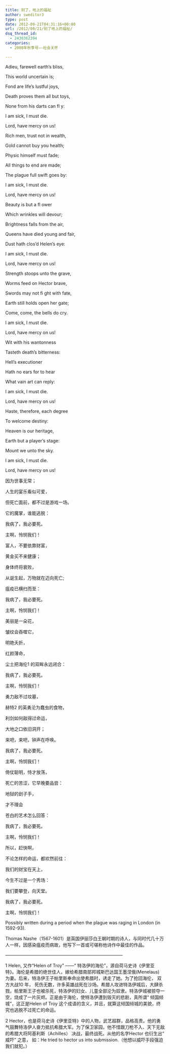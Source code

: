 ```yaml
---
title: 别了，地上的福祉
author: sweditor3
type: post
date: 2012-09-21T04:31:16+00:00
url: /2012/09/21/别了地上的福祉/
dsq_thread_id:
  - 2430362394
categories:
  - 2008年秋季号——社会关怀

---
```

Adieu, farewell earth&#8217;s bliss,
  
This world uncertain is;
  
Fond are life&#8217;s lustful joys,
  
Death proves them all but toys,
  
None from his darts can fl y:
  
I am sick, I must die.
  
Lord, have mercy on us!
  
Rich men, trust not in wealth,
  
Gold cannot buy you health;
  
Physic himself must fade;
  
All things to end are made;
  
The plague full swift goes by:
  
I am sick, I must die.
  
Lord, have mercy on us!
  
Beauty is but a fl ower
  
Which wrinkles will devour;
  
Brightness falls from the air,
  
Queens have died young and fair,
  
Dust hath clos&#8217;d Helen&#8217;s eye:
  
I am sick, I must die.
  
Lord, have mercy on us!
  
Strength stoops unto the grave,
  
Worms feed on Hector brave,
  
Swords may not fi ght with fate,
  
Earth still holds open her gate;
  
Come, come, the bells do cry.
  
I am sick, I must die.
  
Lord, have mercy on us!
  
Wit with his wantonness
  
Tasteth death&#8217;s bitterness:
  
Hell&#8217;s executioner
  
Hath no ears for to hear
  
What vain art can reply:
  
I am sick, I must die.
  
Lord, have mercy on us!
  
Haste, therefore, each degree
  
To welcome destiny:
  
Heaven is our heritage,
  
Earth but a player&#8217;s stage:
  
Mount we unto the sky.
  
I am sick, I must die.
  
Lord, have mercy on us!

因为世事无常；
  
人生的宴乐看似可爱，
  
但死亡面前，都不过是游戏一场。
  
它的魔掌，谁能逃脱：
  
我病了，我必要死。
  
主啊，怜悯我们！
  
富人，不要依靠财富，
  
黄金买不来健康；
  
身体终将衰败，
  
从诞生起，万物就在迈向死亡;
  
瘟疫已横扫而至：
  
我病了，我必要死。
  
主啊，怜悯我们！
  
美丽是一朵花，
  
皱纹会吞噬它，
  
明艳夭折，
  
红颜薄命，
  
尘土把海伦1 的双眸永远闭合：
  
我病了，我必要死。
  
主啊，怜悯我们！
  
勇力敌不过坟墓，
  
赫特2 的英勇沦为蠢虫的食物，
  
利剑如何敌得过命运，
  
大地之口依旧洞开；
  
来吧，来吧，钟声在呼唤。
  
我病了，我必要死。
  
主啊，怜悯我们！
  
倚仗聪明，恃才放荡，
  
死亡的苦涩，它早晚要品尝：
  
地狱的刽子手，
  
才不理会
  
苍白的艺术怎么回答：
  
我病了，我必要死。
  
主啊，怜悯我们！
  
所以，赶快啊，
  
不论怎样的命运，都欢然前往：
  
我们的财宝在天上，
  
今生不过是一个秀场：
  
我们要攀登，向天堂。
  
我病了，我必要死。
  
主啊，怜悯我们！

Possibly written during a period when the plague was raging in London (in 1592-93).

Thomas Nashe（1567-1601）是英国伊丽莎白王朝时期的诗人，与同时代几十万人一样，因感染瘟疫而病故，他写下一首或可堪称他诗作中最佳的作品。
  
&#8212;&#8212;&#8212;&#8212;&#8212;&#8212;&#8212;&#8212;&#8212;&#8212;&#8212;&#8212;&#8212;&#8212;&#8212;&#8212;&#8212;&#8212;&#8212;&#8212;&#8212;&#8212;&#8212;&#8212;&#8212;&#8212;&#8211;

1 Helen, 又作“Helen of Troy” ——“ 特洛伊的海伦”，源自荷马史诗《伊里亚特》。海伦是希腊的绝世佳人，嫁给希腊南部邦城斯巴达国王墨涅俄(Menelaus) 为妻。后来，特洛伊王子帕里斯奉命出使希腊时，诱走了她。为了抢回海伦， 双方大战10 年， 死伤无数，许多英雄战死在沙场。希腊人攻进特洛伊城后，大肆杀戮，帕里斯王子也被杀死，特洛伊的妇女、儿童全部沦为奴隶。特洛伊城被掠夺一空，烧成了一片灰烬。正是由于海伦，使特洛伊遭到毁灭的悲剧，真所谓“ 倾国倾城”，这正是Helen of Troy 这个成语的含义，并且，就算这倾国倾城的美貌，终究也逃脱不过死亡的命运。

2 Hector，也是荷马史诗《伊里亚特》中的人物，武艺超群，品格高贵。他的勇气鼓舞特洛伊人奋力抵抗希腊大军。为了保卫家园，他不惜跟刀枪不入、天下无敌的希腊大将阿基利斯（Achilles） 决战，最终战死。从他的名字Hector 也衍生出“ 威吓” 之意， 如：He tried to hector us into submission.（他想以威吓手段强迫我们就犯。）